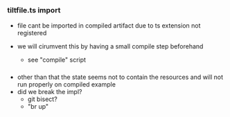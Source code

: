 ##

### tiltfile.ts import

- file cant be imported in compiled artifact due to ts extension not registered
- we will cirumvent this by having a small compile step beforehand

  - see "compile" script

###

- other than that the state seems not to contain the resources and will not run properly on compiled example
- did we break the impl?
  - git bisect?
  - "br up"
